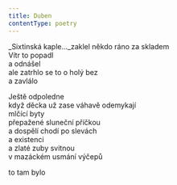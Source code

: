 ```yaml
---
title: Duben
contentType: poetry
---
```


<section>

_Sixtinská kaple…_zaklel někdo ráno za skladem  
Vítr to popadl  
a odnášel  
ale zatrhlo se to o holý bez  
a zavlálo

Ještě odpoledne  
když děcka už zase váhavě odemykají  
mlčící byty  
přepažené sluneční příčkou  
a dospělí chodí po slevách  
a existenci  
a zlaté zuby svitnou  
v mazáckém usmání výčepů

to tam bylo

</section>
